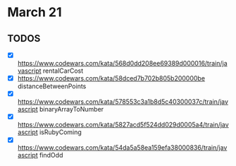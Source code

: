 # March 21

## TODOS

- [x] <https://www.codewars.com/kata/568d0dd208ee69389d000016/train/javascript> rentalCarCost
- [x] <https://www.codewars.com/kata/58dced7b702b805b200000be> distanceBetweenPoints
- [x] <https://www.codewars.com/kata/578553c3a1b8d5c40300037c/train/javascript> binaryArrayToNumber
- [x] <https://www.codewars.com/kata/5827acd5f524dd029d0005a4/train/javascript> isRubyComing
- [x] <https://www.codewars.com/kata/54da5a58ea159efa38000836/train/javascript> findOdd
